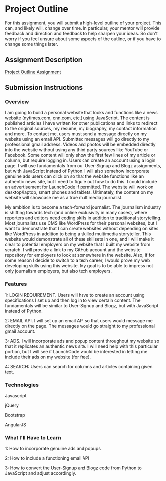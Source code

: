 # Project Outline
For this assignment, you will submit a high-level outline of your project. This can, and likely will, change over time. In particular, your mentor will provide feedback and direction and feedback to help sharpen your ideas. So don't worry if you feel unsure about some aspects of the outline, or if you have to change some things later.

## Assignment Description
[Project Outline Assignment](https://education.launchcode.org/liftoff/assignments/project-outline/)

## Submission Instructions

### Overview

I am going to build a personal website that looks and functions like a news website (nytimes.com, cnn.com, etc.) using JavaScript. The content is published articles I have written for other publications and links to redirect to the original sources, my resume, my biography, my contact information and more. To contact me, users must send a message directly on my website using an email API. Submitted messages will go directly to my professional gmail address. Videos and photos will be embedded directly into the website without using any third party sources like YouTube or Facebook. Some content will only show the first few lines of my article or column, but require logging in. Users can create an account using a login page. I will use fundamentals from our User-Signup and Blogz assignments, but with JavaScript instead of Python. I will also somehow incorporate genuine ads users can click on so that the website functions like an authentic news site, but I need to figure out how to do this. I could include an advertisement for LaunchCode if permitted. The website will work on desktop/laptop, smart phones and tablets. Ultimately, the content on my website will showcase me as a true multimedia journalist.

My ambition is to become a tech-forward journalist. The journalism industry is shifting towards tech (and online exclusivity in many cases), where reporters and editors need coding skills in addition to traditional storytelling. Most journalists use CMS like WordPress for their personal websites, but I want to demonstrate that I can create websites without depending on sites like WordPress in addition to being a skilled multimedia storyteller. This website would demonstrate all of these skillsets in one, and I will make it clear to potential employers on my website that I built my website from scratch. I will provide a link to my GitHub account and the website repository for employers to look at somewhere in the website. Also, if for some reason I decide to switch to a tech career, I would prove my web developing skills using this website. My goal is to be able to impress not only journalism employers, but also tech employers.

### Features

1: LOGIN REQUIREMENT. Users will have to create an account using specifications I set up and then log in to view certain content. The fundamentals will be similar to User-Signup and Blogz, but with JavaScript instead of Python.

2: EMAIL API. I will set up an email API so that users would message me directly on the page. The messages would go straight to my professional gmail account.

3: ADS. I will incorporate ads and popup content throughout my website so that it replicates an authentic news site. I will need help with this particular portion, but I will see if LaunchCode would be interested in letting me include their ads on my website (for free).

4: SEARCH: Users can search for columns and articles containing given text.

### Technologies

Javascript

jQuery

Bootstrap

AngularJS

### What I'll Have to Learn

1: How to incorporate genuine ads and popups

2: How to include a functioning email API

3: How to convert the User-Signup and Blogz code from Python to JavaScript and adjust accordingly.
